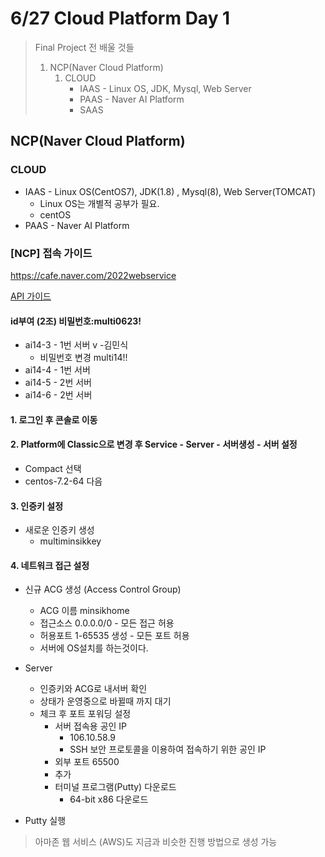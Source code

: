 # 6/27 Cloud Platform Day 1

> Final Project 전 배울 것들
>
> 1. NCP(Naver Cloud Platform)
>    1. CLOUD
>       - IAAS - Linux OS, JDK, Mysql, Web Server
>       - PAAS - Naver AI Platform
>       - SAAS
>
>    

## NCP(Naver Cloud Platform)

### CLOUD

- IAAS - Linux OS(CentOS7), JDK(1.8) , Mysql(8), Web Server(TOMCAT)
  - Linux OS는 개별적 공부가 필요.
  - centOS
- PAAS - Naver AI Platform

### [NCP] 접속 가이드

https://cafe.naver.com/2022webservice

[API 가이드](https://api.ncloud-docs.com/docs/ko/home)

#### id부여 (2조) 비밀번호:multi0623! 

- ai14-3 - 1번 서버 v -김민식
  - 비밀번호 변경 multi14!!
- ai14-4 - 1번 서버
- ai14-5 - 2번 서버
- ai14-6 - 2번 서버

#### 1. 로그인 후 콘솔로 이동

#### 2. Platform에 Classic으로 변경 후 Service - Server - 서버생성 - 서버 설정

- Compact 선택
- centos-7.2-64 다음

#### 3. 인증키 설정

- 새로운 인증키 생성
  - multiminsikkey

#### 4. 네트워크 접근 설정

- 신규 ACG 생성 (Access Control Group)
  - ACG 이름 minsikhome
  - 접근소스 0.0.0.0/0 - 모든 접근 허용
  - 허용포트 1-65535 생성 - 모든 포트 허용
  - 서버에 OS설치를 하는것이다.

- Server
  - 인증키와 ACG로 내서버 확인
  - 상태가 운영중으로 바뀔때 까지 대기
  - 체크 후 포트 포워딩 설정
    - 서버 접속용 공인 IP
      - 106.10.58.9
      - SSH 보안 프로토콜을 이용하여 접속하기 위한 공인 IP
    - 외부 포트 65500
    - 추가
    - 터미널 프로그램(Putty) 다운로드
      - 64-bit x86 다운로드
- Putty 실행

> 아마존 웹 서비스 (AWS)도 지금과 비슷한 진행 방법으로 생성 가능